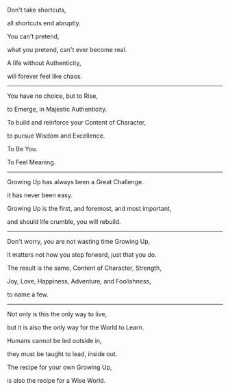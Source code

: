 Don't take shortcuts,

all shortcuts end abruptly.

You can't pretend,

what you pretend, can't ever become real.

A life without Authenticity,

will forever feel like chaos.

---

You have no choice, but to Rise,

to Emerge, in Majestic Authenticity.

To build and reinforce your Content of Character,

to pursue Wisdom and Excellence.

To Be You.

To Feel Meaning.

---

Growing Up has always been a Great Challenge.

it has never been easy.

Growing Up is the first, and foremost, and most important,

and should life crumble, you will rebuild.

---

Don't worry, you are not wasting time Growing Up,

it matters not how you step forward, just that you do.

The result is the same, Content of Character, Strength,

Joy, Love, Happiness, Adventure, and Foolishness,

to name a few.

---

Not only is this the only way to live,

but it is also the only way for the World to Learn.

Humans cannot be led outside in,

they must be taught to lead, inside out.

The recipe for your own Growing Up,

is also the recipe for a Wise World.
